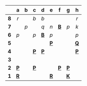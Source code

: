 |     |  a  |  b  |  c  |  d  |  e  |  f  |  g  |  h  |
|:---:|:---:|:---:|:---:|:---:|:---:|:---:|:---:|:---:|
|  **8**  |  _r_  |     |  _b_  |  _b_  |     |     |     |  _r_  |
|  **7**  |     |  _p_  |     |  _q_  |  _n_  |  [**B**](http://localhost:8080/api/chess/select?square=f7)  |  _p_  |  _k_  |
|  **6**  |  _p_  |     |  _p_  |  [**B**](http://localhost:8080/api/chess/select?square=d6)  |  _p_  |     |     |  _p_  |
|  **5**  |     |     |     |     |  [**P**](https://github.com/grim-kalman)  |     |     |  [**Q**](http://localhost:8080/api/chess/select?square=h5)  |
|  **4**  |     |     |  [**P**](http://localhost:8080/api/chess/select?square=c4)  |  [**P**](http://localhost:8080/api/chess/select?square=d4)  |     |     |     |  [**P**](https://github.com/grim-kalman)  |
|  **3**  |     |     |     |     |     |     |     |     |
|  **2**  |  [**P**](http://localhost:8080/api/chess/select?square=a2)  |     |  [**P**](http://localhost:8080/api/chess/select?square=c2)  |     |     |  [**P**](http://localhost:8080/api/chess/select?square=f2)  |  [**P**](http://localhost:8080/api/chess/select?square=g2)  |     |
|  **1**  |  [**R**](http://localhost:8080/api/chess/select?square=a1)  |     |     |     |  [**R**](http://localhost:8080/api/chess/select?square=e1)  |     |  [**K**](http://localhost:8080/api/chess/select?square=g1)  |     |
